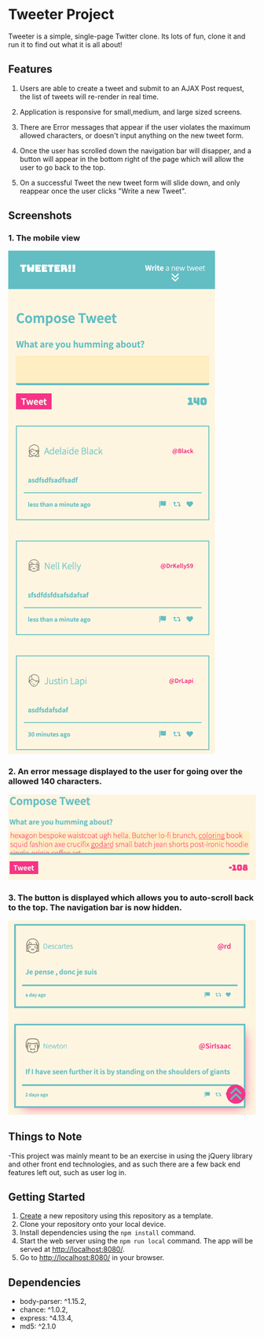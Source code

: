 # Tweeter Project

Tweeter is a simple, single-page Twitter clone. Its lots of fun, clone it and run it to find out what it is all about!

## Features

1. Users are able to create a tweet and submit to an AJAX Post request, the list of tweets will re-render in real time.

2. Application is responsive for small,medium, and large sized screens.

3. There are Error messages that appear if the user violates the maximum allowed characters, or doesn't input anything on the new tweet form.

4. Once the user has scrolled down the navigation bar will disapper, and a button will appear in the bottom right of the page which will allow the user to go back to the top.

5. On a successful Tweet the new tweet form will slide down, and only reappear once the user clicks "Write a new Tweet".

## Screenshots

### 1. The mobile view

!["The Mobile View"](https://github.com/mrfinesse47/Tweeter/blob/main/docs/1.png?raw=true)

### 2. An error message displayed to the user for going over the allowed 140 characters.

!["An error message"](https://github.com/mrfinesse47/Tweeter/blob/main/docs/3.png?raw=true)

### 3. The button is displayed which allows you to auto-scroll back to the top. The navigation bar is now hidden.

!["User has scrolled down the page"](https://github.com/mrfinesse47/Tweeter/blob/main/docs/5.png?raw=true)

## Things to Note

-This project was mainly meant to be an exercise in using the jQuery library and other front end technologies, and as such there are a few back end features left out, such as user log in.


## Getting Started

1. [Create](https://docs.github.com/en/repositories/creating-and-managing-repositories/creating-a-repository-from-a-template) a new repository using this repository as a template.
2. Clone your repository onto your local device.
3. Install dependencies using the `npm install` command.
4. Start the web server using the `npm run local` command. The app will be served at <http://localhost:8080/>.
5. Go to <http://localhost:8080/> in your browser.

## Dependencies

   - body-parser: ^1.15.2,
   - chance: ^1.0.2,
   - express: ^4.13.4,
   - md5: ^2.1.0
